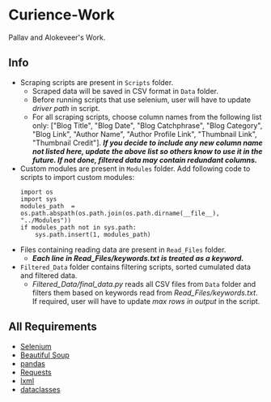 # Curience-Work
Pallav and Alokeveer's Work.

## Info
- Scraping scripts are present in `Scripts` folder.
    - Scraped data will be saved in CSV format in `Data` folder.
    - Before running scripts that use selenium, user will have to update _driver path_ in script.
    - For all scraping scripts, choose column names from the following list only: ["Blog Title", "Blog Date", "Blog Catchphrase", "Blog Category", "Blog Link", "Author Name", "Author Profile Link", "Thumbnail Link", "Thumbnail Credit"]. ***If you decide to include any new column name not listed here, update the above list so others know to use it in the future. If not done, filtered data may contain redundant columns.***
- Custom modules are present in `Modules` folder. Add following code to scripts to import custom modules:
    ```
    import os
    import sys
    modules_path  = os.path.abspath(os.path.join(os.path.dirname(__file__), "../Modules"))
    if modules_path not in sys.path:
        sys.path.insert(1, modules_path)
    ```
- Files containing reading data are present in `Read_Files` folder.
    - ***Each line in Read_Files/keywords.txt is treated as a keyword.***
- `Filtered_Data` folder contains filtering scripts, sorted cumulated data and filtered data.
    - _Filtered_Data/final_data.py_ reads all CSV files from `Data` folder and filters them based on keywords read from _Read_Files/keywords.txt_. If required, user will have to update _max rows in output_ in the script.

## All Requirements
- [Selenium](https://pypi.org/project/selenium/)
- [Beautiful Soup](https://pypi.org/project/beautifulsoup4/)
- [pandas](https://pypi.org/project/pandas/)
- [Requests](https://pypi.org/project/requests/)
- [lxml](https://pypi.org/project/lxml/)
- [dataclasses](https://pypi.org/project/dataclasses/)
